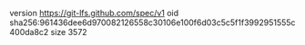 version https://git-lfs.github.com/spec/v1
oid sha256:961436dee6d970082126558c30106e100f6d03c5c5f1f3992951555c400da8c2
size 3572
